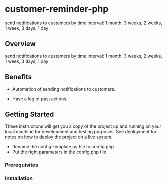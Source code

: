 # customer-reminder-php
send notifications to customers by time interval: 1 month, 3 weeks, 2 weeks, 1 week, 3 days, 1 day

## Overview

send notifications to customers by time interval: 1 month, 3 weeks, 2 weeks, 1 week, 3 days, 1 day

## Benefits 

* Automation of sending notifications to customers.

* Have a log of past actions.

## Getting Started

These instructions will get you a copy of the project up and running on your local machine for development and testing purposes. See deployment for notes on how to deploy the project on a live system.

- Rename the config-template.py file to config.php
- Put the right parameters in the config.php file

### Prerequisites



### Installation

